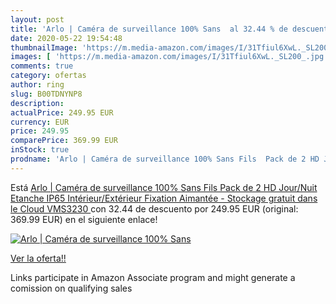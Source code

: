 ```yaml
---
layout: post
title: 'Arlo | Caméra de surveillance 100% Sans  al 32.44 % de descuento'
date: 2020-05-22 19:54:48
thumbnailImage: 'https://m.media-amazon.com/images/I/31Tfiul6XwL._SL200_.jpg'
images: [ 'https://m.media-amazon.com/images/I/31Tfiul6XwL._SL200_.jpg' ]
comments: true
category: ofertas
author: ring
slug: B00TDNYNP8
description:
actualPrice: 249.95 EUR
currency: EUR
price: 249.95
comparePrice: 369.99 EUR
inStock: true
prodname: 'Arlo | Caméra de surveillance 100% Sans Fils  Pack de 2 HD Jour/Nuit Etanche IP65  Intérieur/Extérieur  Fixation Aimantée - Stockage gratuit dans le Cloud  VMS3230 '
---
```


Está [Arlo | Caméra de surveillance 100% Sans Fils  Pack de 2 HD Jour/Nuit Etanche IP65  Intérieur/Extérieur  Fixation Aimantée - Stockage gratuit dans le Cloud  VMS3230 ](https://www.amazon.fr/dp/B00TDNYNP8/?tag=tolees0d-21) con 32.44 de descuento por 249.95 EUR (original: 369.99 EUR) en el siguiente enlace!

[![Arlo | Caméra de surveillance 100% Sans ](https://m.media-amazon.com/images/I/31Tfiul6XwL._SL200_.jpg)](https://www.amazon.fr/dp/B00TDNYNP8/?tag=tolees0d-21)

[Ver la oferta!!](https://www.amazon.fr/dp/B00TDNYNP8/?tag=tolees0d-21)

Links participate in Amazon Associate program and might generate a comission on qualifying sales


